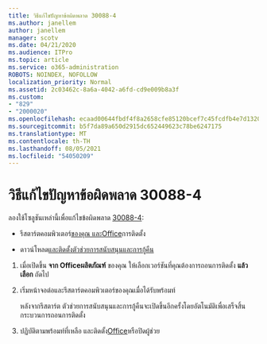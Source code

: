 ```yaml
---
title: วิธีแก้ไขปัญหาข้อผิดพลาด 30088-4
ms.author: janellem
author: janellem
manager: scotv
ms.date: 04/21/2020
ms.audience: ITPro
ms.topic: article
ms.service: o365-administration
ROBOTS: NOINDEX, NOFOLLOW
localization_priority: Normal
ms.assetid: 2c03462c-8a6a-4042-a6fd-cd9e009b8a3f
ms.custom:
- "829"
- "2000020"
ms.openlocfilehash: ecaad00644fbdf4f8a2658cfe85120bcef7c45fcdfb4e7d1320234c69f9fac80
ms.sourcegitcommit: b5f7da89a650d2915dc652449623c78be6247175
ms.translationtype: MT
ms.contentlocale: th-TH
ms.lasthandoff: 08/05/2021
ms.locfileid: "54050209"
---
```

# <a name="solutions-for-error-30088-4"></a>วิธีแก้ไขปัญหาข้อผิดพลาด 30088-4

ลองใช้โซลูชันเหล่านี้เพื่อแก้ไขข้อผิดพลาด [30088-4](https://support.office.com/article/d5df89a9-0507-4b4c-92f9-22f457e630aa?wt.mc_id=Alchemy_ClientDIA):
  
- รีสตาร์ตคอมพิวเตอร์[ของคุณ และOffice](https://portal.office.com/OLS/MySoftware.aspx)การติดตั้ง

- ดาวน์โหลด[และติดตั้งตัวช่วยการสนับสนุนและการกู้คืน](https://aka.ms/SARA-OfficeUninstall-Alchemy)

1. เมื่อเปิดขึ้น **จาก Officeผลิตภัณฑ์** ของคุณ ให้เลือกเวอร์ชันที่คุณต้องการถอนการติดตั้ง **แล้วเลือก** ถัดไป

2. เริ่มหน้าจอต่อและรีสตาร์ตคอมพิวเตอร์ของคุณเมื่อได้รับพร้อมท์

    หลังจากรีสตาร์ต ตัวช่วยการสนับสนุนและการกู้คืนจะเปิดขึ้นอีกครั้งโดยอัตโนมัติเพื่อเสร็จสิ้นกระบวนการถอนการติดตั้ง

3. ปฏิบัติตามพร้อมท์ที่เหลือ และติดตั้ง[Office](https://portal.office.com/OLS/MySoftware.aspx)หรือปิดผู้ช่วย
